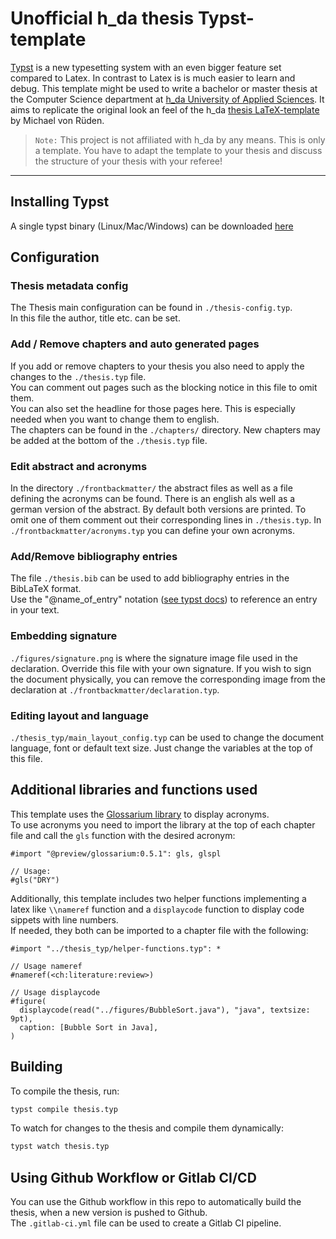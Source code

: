 # Unofficial h_da thesis Typst-template

[Typst](https://typst.app/) is a new typesetting system with an even bigger feature set compared to Latex. In contrast to Latex is is much easier to learn and debug.
This template might be used to write a bachelor or master thesis at the Computer Science department at [h_da University of Applied Sciences](https://www.fbi.h-da.de/fbi.html "Hochschule Darmstadt, University of Applied Sciences"). It aims to replicate the original look an feel of the h_da [thesis LaTeX-template](https://github.com/mbredel/thesis-template) by Michael von Rüden.  

> `Note:` This project is not affiliated with h_da by any means. This is only a template. You have to adapt the template to your thesis and discuss the structure of your thesis with your referee!  

---

## Installing Typst

A single typst binary (Linux/Mac/Windows) can be downloaded [here](https://github.com/typst/typst/releases)

## Configuration

### Thesis metadata config

The Thesis main configuration can be found in `./thesis-config.typ`.  
In this file the author, title etc. can be set.  

### Add / Remove chapters and auto generated pages

If you add or remove chapters to your thesis you also need to apply the changes to the `./thesis.typ` file.  
You can comment out pages such as the blocking notice in this file to omit them.  
You can also set the headline for those pages here. This is especially needed when you want to change them to english.  
The chapters can be found in the `./chapters/` directory. New chapters may be added at the bottom of the `./thesis.typ` file.  

### Edit abstract and acronyms

In the directory `./frontbackmatter/` the abstract files as well as a file defining the acronyms can be found. There is an english als well as a german version of the abstract. By default both versions are printed. To omit one of them comment out their corresponding lines in `./thesis.typ`. In `./frontbackmatter/acronyms.typ` you can define your own acronyms.  

### Add/Remove bibliography entries

The file `./thesis.bib` can be used to add bibliography entries in the BibLaTeX format.  
Use the "@name_of_entry" notation ([see typst docs](https://typst.app/docs/reference/model/bibliography/)) to reference an entry in your text.  

### Embedding signature

`./figures/signature.png` is where the signature image file used in the declaration. Override this file with your own signature. If you wish to sign the document physically, you can remove the corresponding image from the declaration at `./frontbackmatter/declaration.typ`.  

### Editing layout and language

 `./thesis_typ/main_layout_config.typ` can be used
to change the document language, font or default text size. Just change the variables at the top of this file.  

## Additional libraries and functions used

This template uses the [Glossarium library](https://typst.app/universe/package/glossarium/) to display acronyms.  
To use acronyms you need to import the library at the top of each chapter file and call the `gls` function with the desired acronym:  

```typst
#import "@preview/glossarium:0.5.1": gls, glspl

// Usage:
#gls("DRY")
```

Additionally, this template includes two helper functions implementing a latex like `\\nameref` function and a `displaycode` function to display code sippets with line numbers.  
If needed, they both can be imported to a chapter file with the following:  

```typst
#import "../thesis_typ/helper-functions.typ": *

// Usage nameref
#nameref(<ch:literature:review>)

// Usage displaycode
#figure(
  displaycode(read("../figures/BubbleSort.java"), "java", textsize: 9pt),
  caption: [Bubble Sort in Java],
)
```

## Building

To compile the thesis, run:

```bash
typst compile thesis.typ  
```

To watch for changes to the thesis and compile them dynamically:  

```bash
typst watch thesis.typ
```

## Using Github Workflow or Gitlab CI/CD

You can use the Github workflow in this repo to automatically build the thesis, when a new version is pushed to Github.  
The `.gitlab-ci.yml` file can be used to create a Gitlab CI pipeline.
